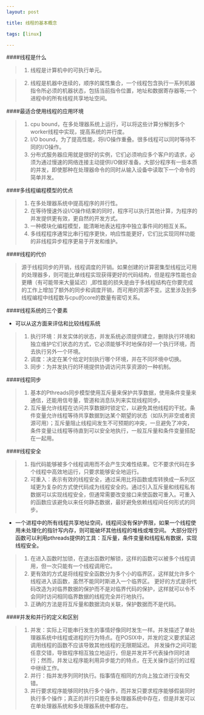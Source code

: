 ```yaml
---
layout: post

title: 线程的基本概念

tags: [linux]

---
```


####线程是什么
>1. 线程是计算机中的可执行单元。

>2. 线程是机器中连续的，顺序的属性集合，一个线程包含执行一系列机器指令所必须的机器状态，包括当前指令位置，地址和数据寄存器等;一个进程中的所有线程共享地址空间。


####最适合使用线程的应用环境
>1. cpu bound，在多处理器系统上运行，可以将这些计算分解到多个worker线程中实现，提高系统的并行度。
>2. I/O bound，为了提高性能，将I/O操作重叠。很多线程可以同时等待不同的I/O操作。
>3.  分布式服务器应用就是很好的实例，它们必须响应多个客户的请求，必须为通过慢速的网络连接主动提供I/O做好准备。大部分程序有一些本质的并发，即使那种在处理器命令的同时从输入设备中读取下一个命令的简单并发。


####多线程编程模型的优点
>1. 在多处理器系统中提高程序的并行性。
>2. 在等待慢速外设I/O操作结束的同时，程序可以执行其他计算，为程序的并发提供更有效，更自然的开发方式。
>3. 一种模块化编程模型，能清晰地表达程序中独立事件间的相互关系。
>4. 多线程程序通常比串行程序更快，响应性能更好，它们比实现同样功能的非线程异步程序更易于开发和维护。

####线程的代价
> 源于线程同步的开销，线程调度的开销。如果创建的计算密集型线程比可用的处理器多，则可能比单线程实现获得更好的代码结构，但是程序性能也会更糟（有可能带来大量延迟）,即性能的损失是由于多线程结构在你要完成的工作上增加了额外的同步和调度开销，而可用的资源不变。这里涉及到多线程编程中线程数与cpu的core的数量有密切关系。

####线程系统的三个要素
* 可以从这方面来评估和比较线程系统
>1. 执行环境：并发实体的状态，并发系统必须提供建立，删除执行环境和独立维护它们状态的方式，它必须能够不时地保存好一个执行环境，而去执行另外一个环境。
>2. 调度：决定在某个给定时刻执行哪个环境，并在不同环境中切换。
>3. 同步：为并发执行的环境提供协调访问共享资源的一种机制。


####线程同步

>1. 基本的Pthreads同步模型使用互斥量来保护共享数据，使用条件变量来通信，还能用信号量，管道和消息队列来实现线程同步。
>2. 互斥量允许线程在访问共享数据时锁定它，以避免其他线程的干扰。条件变量允许线程等待共享数据到达某个期望的状态（如队列非空或者资源可用）；互斥量阻止线程间发生不可预期的冲突，一旦避免了冲突，条件变量让线程等待直到可以安全地执行，一般互斥量和条件变量搭配在一起用。


 
####线程安全
>1. 指代码能够被多个线程调用而不会产生灾难性结果。它不要求代码在多个线程中高效地运行，只要求能够安全地运行。
>2. 可重入：表示有效的线程安全，通过采用比将函数或库转换成一系列区域更为复杂的方式使代码成为线程安全的。通过引入互斥量和线程私有数据可以实现线程安全，但通常需要改变接口来使函数可重入。可重入的函数应该避免以来任何静态数据，最好避免依赖线程间任何形式的同步。


*  一个进程中的所有线程共享地址空间，线程间没有保护界限，如果一个线程使用未处理化的指针写内存，则可能破坏其他线程的堆栈或堆空间。
大部分现行函数可以利用pthreads提供的工具：互斥量，条件变量和线程私有数据，实现线程安全。

>1. 在进入函数时加锁，在退出函数时解锁，这样的函数可以被多个线程调用，但一次只能有一个线程调用它。
>2. 更有效的方式是将线程安全函数分为多个小的临界区，这样就允许多个线程进入该函数，虽然不能同时斯进入一个临界区。
更好的方式是将代码改造为对临界数据的保护而不是对临界代码的保护，这样就可以令不会同时访问相同临界数据的线程完全并行地执行。
>3. 正确的方法是将互斥量和数据流向关联，保护数据而不是代码。


####并发和并行的定义和区别
>1. 并发：实际上可能串行发生的事情好像同时发生一样。并发描述了单处理器系统中线程或进程的行为特点。在POSIX中，并发的定义要求延迟调用线程的函数不应该导致其他线程的无限期延迟。
并发操作之间可能任意交错，导致程序相互独立地运行，但是并发并不代表操作同时进行；然而，并发让程序能利用异步能力的特点，在无关操作运行的过程中继续工作。
>2. 并行：指并发序列同时执行。指事情在相同的方向上独立进行没有交错。
>3. 并行要求程序能够同时执行多个操作，而并发只要求程序能够假装同时执行多个操作；真正的并行只能在多处理器系统中存在，但是并发可以在单处理器系统和多处理器系统中都存在。







